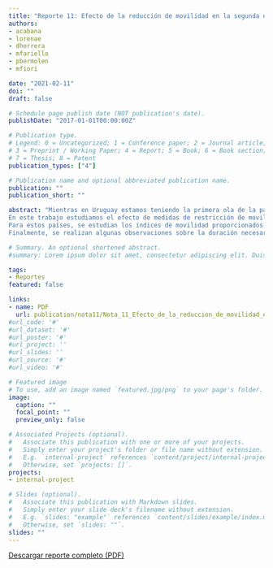 ```yaml
---
title: "Reporte 11: Efecto de la reducción de movilidad en la segunda ola de COVID-19"
authors:
- acabana
- lorenae
- dherrera
- mfariello
- pbermolen
- mfiori

date: "2021-02-11"
doi: ""
draft: false

# Schedule page publish date (NOT publication's date).
publishDate: "2017-01-01T00:00:00Z"

# Publication type.
# Legend: 0 = Uncategorized; 1 = Conference paper; 2 = Journal article;
# 3 = Preprint / Working Paper; 4 = Report; 5 = Book; 6 = Book section;
# 7 = Thesis; 8 = Patent
publication_types: ["4"]

# Publication name and optional abbreviated publication name.
publication: ""
publication_short: ""

abstract: "Mientras en Uruguay estamos teniendo la primera ola de la pandemia Covid-19, muchos países están sufriendo la segunda. Los riesgos de saturación del sistema sanitario llevan a muchos de estos países a tomar diferentes medidas, que incluyen desde el cierre de locales gastronómicos y suspensión de clases presenciales, a restricciones en la circulación nocturna.
En este trabajo estudiamos el efecto de medidas de restricción de movilidad en la curva de contagios, para un grupo de países. Estos países fueron seleccionados de acuerdo a su similaridad con con Uruguay en diferentes parámetros: son países de entre uno y doce millones de habitantes, con un esfuerzo de testeo razonable, y que en algún momento tuvieron la epidemia controlada.
Para estos países, se estudian los índices de movilidad proporcionados por Google, y un índice sobre las medidas gubernamentales recopilado por la Universidad de Oxford, además de los casos nuevos diarios por cada 100.000 habitantes. En primer lugar se observa que la movilidad reportada por Google se encuentra en relación directa con las medidas gubernamentales: a mayores niveles de medidas restrictivas la movilidad se encuentra más reducida. En segundo lugar, se analiza la influencia de la reducción de movilidad sobre la velocidad de crecimiento/decrecimiento del indicador P7 (promedio en 7 días de casos nuevos por cada 100.000 habitantes), y se muestra que niveles altos de reducción de movilidad dan lugar a un decrecimiento en el índice.
Finalmente, se realizan algunas observaciones sobre la duración necesaria de las restricciones de movilidad en función del nivel del máximo del P7, así como el riesgo de levantar las medidas demasiado pronto."

# Summary. An optional shortened abstract.
#summary: Lorem ipsum dolor sit amet, consectetur adipiscing elit. Duis posuere tellus ac convallis placerat. Proin tincidunt magna sed ex sollicitudin condimentum.

tags:
- Reportes
featured: false

links:
- name: PDF
  url: publication/nota11/Nota_11_Efecto_de_la_reduccion_de_movilidad_en_la_2da_ola_GUIAD-Covid19.pdf
#url_code: '#'
#url_dataset: '#'
#url_poster: '#'
#url_project: ''
#url_slides: ''
#url_source: '#'
#url_video: '#'

# Featured image
# To use, add an image named `featured.jpg/png` to your page's folder. 
image:
  caption: ""
  focal_point: ""
  preview_only: false

# Associated Projects (optional).
#   Associate this publication with one or more of your projects.
#   Simply enter your project's folder or file name without extension.
#   E.g. `internal-project` references `content/project/internal-project/index.md`.
#   Otherwise, set `projects: []`.
projects:
- internal-project

# Slides (optional).
#   Associate this publication with Markdown slides.
#   Simply enter your slide deck's filename without extension.
#   E.g. `slides: "example"` references `content/slides/example/index.md`.
#   Otherwise, set `slides: ""`.
slides: ""
---
```

[Descargar reporte completo (PDF)](Nota_11_Efecto_de_la_reducción_de_movilidad_en_la_2da_ola_GUIAD-Covid19.pdf)